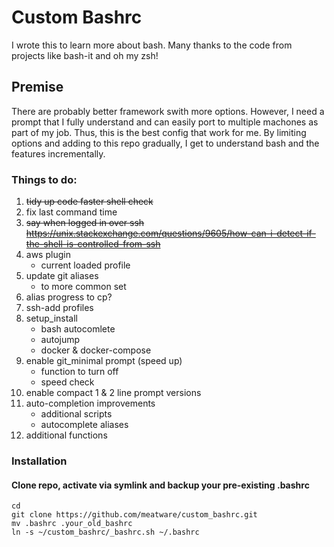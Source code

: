 # Custom Bashrc
I wrote this to learn more about bash. Many thanks to the code from projects like bash-it and oh my zsh!

## Premise

There are probably better framework swith more options. However, I need a prompt that I fully understand and can easily port to multiple machones as part of my job. Thus, this is the best config that work for me. By limiting options and adding to this repo gradually, I get to understand bash and the features incrementally.

### Things to do:
1. ~~tidy up code faster shell check~~
2. fix last command time
3. ~~say when logged in over ssh
https://unix.stackexchange.com/questions/9605/how-can-i-detect-if-the-shell-is-controlled-from-ssh~~
4. aws plugin 
    - current loaded profile
5. update git aliases 
    - to more common set
6. alias progress to cp?
7. ssh-add profiles
8. setup_install
    - bash autocomlete
    - autojump
    - docker & docker-compose
9. enable git_minimal prompt (speed up)
    - function to turn off
    - speed check
10. enable compact 1 & 2 line prompt versions
11. auto-completion improvements
    - additional scripts
    - autocomplete aliases
12. additional functions


### Installation

#### Clone repo, activate via symlink and backup your pre-existing .bashrc
```
cd
git clone https://github.com/meatware/custom_bashrc.git
mv .bashrc .your_old_bashrc
ln -s ~/custom_bashrc/_bashrc.sh ~/.bashrc
```

